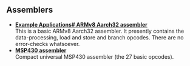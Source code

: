 ## Assemblers  
  - [**Example Applications# ARMv8 Aarch32 assembler**](https://github.com/embeddingforth/embeddingForth/tree/main/System-Software/Assemblers/ARMv8%20assembler)  
    This is a basic ARMv8 Aarch32 assembler. It presently contains the data-processing, load and store and branch opcodes. There are no error-checks whatsoever.
  - [**MSP430 assembler**](https://github.com/embeddingforth/embeddingForth/tree/main/System-Software/Assemblers/MSP430-assembler)  
    Compact universal MSP430 assembler (the 27 basic opcodes).
